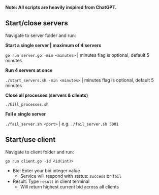 **Note: All scripts are heavily inspired from ChatGPT.**

## Start/close servers

Navigate to server folder and run:

**Start a single server | maximum of 4 servers**

`go run server.go -min <minutes>` | minutes flag is optional, default 5 minutes

**Run 4 servers at once**

`./start_servers.sh -min <minutes>` | minutes flag is optional, default 5 minutes

**Close all processes (servers & clients)**

`./kill_processes.sh` 

**Fail a single server**

`./fail_server.sh <port>` | e.g. `./fail_server.sh 5001`

## Start/use client
Navigate to client folder and run:

`go run client.go -id <id(int)>`

- Bid: Enter your bid integer value
   - Service will respond with status: `success` or `fail`
- Result: Type `result` in client terminal
   - Will return highest current bid across all clients

 


